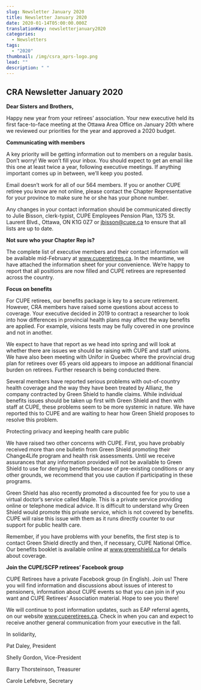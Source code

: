 ```yaml
---
slug: Newsletter January 2020
title: Newsletter January 2020
date: 2020-01-14T05:00:00.000Z
translationKey: newsletterjanuary2020
categories:
  - Newsletters
tags:
  - "2020"
thumbnail: /img/csra_aprs-logo.png
lead: ""
description: " "
---
```

## CRA Newsletter January 2020

**Dear Sisters and Brothers,**

Happy new year from your retirees’ association. Your new executive held its first face-to-face meeting at the Ottawa Area Office on January 20th where we reviewed our priorities for the year and approved a 2020 budget.

**Communicating with members**

A key priority will be getting information out to members on a regular basis. Don’t worry! We won’t fill your inbox. You should expect to get an email like this one at least twice a year, following executive meetings. If anything important comes up in between, we’ll keep you posted.

Email doesn’t work for all of our 564 members. If you or another CUPE retiree you know are not online, please contact the Chapter Representative for your province to make sure he or she has your phone number.

Any changes in your contact information should be communicated directly to Julie Bisson, clerk-typist, CUPE Employees Pension Plan, 1375 St. Laurent Blvd., Ottawa, ON K1G 0Z7 or jbisson@cupe.ca to ensure that all lists are up to date.

**Not sure who your Chapter Rep is?**

The complete list of executive members and their contact information will be available mid-February at www.cuperetirees.ca. In the meantime, we have attached the information sheet for your convenience. We’re happy to report that all positions are now filled and CUPE retirees are represented across the country.

**Focus on benefits**

For CUPE retirees, our benefits package is key to a secure retirement. However, CRA members have raised some questions about access to coverage. Your executive decided in 2019 to contract a researcher to look into how differences in provincial health plans may affect the way benefits are applied. For example, visions tests may be fully covered in one province and not in another.

We expect to have that report as we head into spring and will look at whether there are issues we should be raising with CUPE and staff unions. We have also been meeting with Unifor in Quebec where the provincial drug plan for retirees over 65 years old appears to impose an additional financial burden on retirees. Further research is being conducted there.

Several members have reported serious problems with out-of-country health coverage and the way they have been treated by Allianz, the company contracted by Green Shield to handle claims. While individual benefits issues should be taken up first with Green Shield and then with staff at CUPE, these problems seem to be more systemic in nature. We have reported this to CUPE and are waiting to hear how Green Shield proposes to resolve this problem.

Protecting privacy and keeping health care public

We have raised two other concerns with CUPE. First, you have probably received more than one bulletin from Green Shield promoting their Change4Life program and health risk assessments. Until we receive assurances that any information provided will not be available to Green Shield to use for denying benefits because of pre-existing conditions or any other grounds, we recommend that you use caution if participating in these programs.

Green Shield has also recently promoted a discounted fee for you to use a virtual doctor’s service called Maple. This is a private service providing online or telephone medical advice. It is difficult to understand why Green Shield would promote this private service, which is not covered by benefits. CUPE will raise this issue with them as it runs directly counter to our support for public health care.

Remember, if you have problems with your benefits, the first step is to contact Green Shield directly and then, if necessary, CUPE National Office. Our benefits booklet is available online at www.greenshield.ca for details about coverage.

**Join the CUPE/SCFP retirees’ Facebook group**

CUPE Retirees have a private Facebook group (in English). Join us! There you will find information and discussions about issues of interest to pensioners, information about CUPE events so that you can join in if you want and CUPE Retirees’ Association material. Hope to see you there!

We will continue to post information updates, such as EAP referral agents, on our website www.cuperetirees.ca. Check in when you can and expect to receive another general communication from your executive in the fall.

In solidarity,

Pat Daley, President

Shelly Gordon, Vice-President

Barry Thorsteinson, Treasurer

Carole Lefebvre, Secretary

